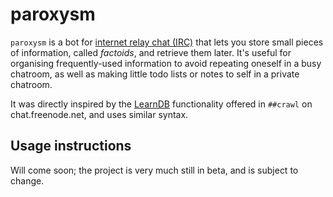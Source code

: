 paroxysm
========

`paroxysm` is a bot for [internet relay chat (IRC)](https://en.wikipedia.org/wiki/Internet_Relay_Chat)
that lets you store small pieces of information,
called *factoids*, and retrieve them later. It's useful for organising frequently-used information
to avoid repeating oneself in a busy chatroom, as well as making little todo lists or notes to self
in a private chatroom.

It was directly inspired by the [LearnDB](https://github.com/crawl/sequell/blob/master/docs/learndb.md) functionality
offered in `##crawl` on chat.freenode.net, and uses similar syntax.

## Usage instructions

Will come soon; the project is very much still in beta, and is subject to change.
